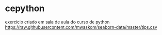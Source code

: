 # cepython
exercício criado em sala de aula do curso de python
https://raw.githubusercontent.com/mwaskom/seaborn-data/master/tips.csv
